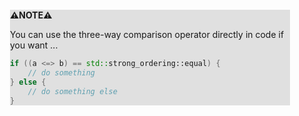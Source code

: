 <div style="margin:2em; background-color: #e0e0e0;">

<strong>⚠️NOTE️️️⚠️</strong>

You can use the three-way comparison operator directly in code if you want ...

```c++
if ((a <=> b) == std::strong_ordering::equal) {
    // do something
} else {
    // do something else
}
```
</div>

